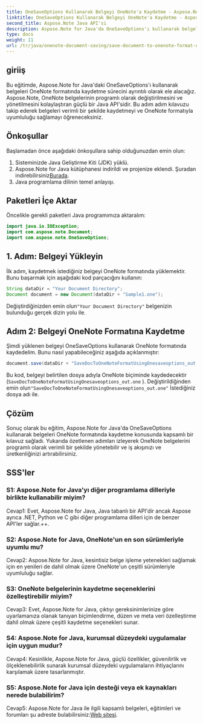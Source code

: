 ```yaml
---
title: OneSaveOptions Kullanarak Belgeyi OneNote'a Kaydetme - Aspose.Note
linktitle: OneSaveOptions Kullanarak Belgeyi OneNote'a Kaydetme - Aspose.Note
second_title: Aspose.Note Java API'si
description: Aspose.Note for Java'da OneSaveOptions'ı kullanarak belgeleri OneNote formatında nasıl kaydedeceğinizi öğrenin. Bu kapsamlı eğitimle iş akışınızı geliştirin.
type: docs
weight: 11
url: /tr/java/onenote-document-saving/save-document-to-onenote-format-using-onesaveoptions/
---
```

## giriiş

Bu eğitimde, Aspose.Note for Java'daki OneSaveOptions'ı kullanarak belgeleri OneNote formatında kaydetme sürecini ayrıntılı olarak ele alacağız. Aspose.Note, OneNote belgelerinin programlı olarak değiştirilmesini ve yönetilmesini kolaylaştıran güçlü bir Java API'sidir. Bu adım adım kılavuzu takip ederek belgeleri verimli bir şekilde kaydetmeyi ve OneNote formatıyla uyumluluğu sağlamayı öğreneceksiniz.

## Önkoşullar

Başlamadan önce aşağıdaki önkoşullara sahip olduğunuzdan emin olun:
1. Sisteminizde Java Geliştirme Kiti (JDK) yüklü.
2.  Aspose.Note for Java kütüphanesi indirildi ve projenize eklendi. Şuradan indirebilirsiniz[Burada](https://releases.aspose.com/note/java/).
3. Java programlama dilinin temel anlayışı.

## Paketleri İçe Aktar

Öncelikle gerekli paketleri Java programımıza aktaralım:

```java
import java.io.IOException;
import com.aspose.note.Document;
import com.aspose.note.OneSaveOptions;
```

## 1. Adım: Belgeyi Yükleyin

İlk adım, kaydetmek istediğiniz belgeyi OneNote formatında yüklemektir. Bunu başarmak için aşağıdaki kod parçacığını kullanın:

```java
String dataDir = "Your Document Directory";
Document document = new Document(dataDir + "Sample1.one");
```

 Değiştirdiğinizden emin olun`"Your Document Directory"` belgenizin bulunduğu gerçek dizin yolu ile.

## Adım 2: Belgeyi OneNote Formatına Kaydetme

Şimdi yüklenen belgeyi OneSaveOptions kullanarak OneNote formatında kaydedelim. Bunu nasıl yapabileceğiniz aşağıda açıklanmıştır:

```java
document.save(dataDir + "SaveDocToOneNoteFormatUsingOnesaveoptions_out.one", new OneSaveOptions());
```

Bu kod, belgeyi belirtilen dosya adıyla OneNote biçiminde kaydedecektir (`SaveDocToOneNoteFormatUsingOnesaveoptions_out.one` ). Değiştirildiğinden emin olun`"SaveDocToOneNoteFormatUsingOnesaveoptions_out.one"` İstediğiniz dosya adı ile.

## Çözüm

Sonuç olarak bu eğitim, Aspose.Note for Java'da OneSaveOptions kullanarak belgeleri OneNote formatında kaydetme konusunda kapsamlı bir kılavuz sağladı. Yukarıda özetlenen adımları izleyerek OneNote belgelerini programlı olarak verimli bir şekilde yönetebilir ve iş akışınızı ve üretkenliğinizi artırabilirsiniz.

## SSS'ler

### S1: Aspose.Note for Java'yı diğer programlama dilleriyle birlikte kullanabilir miyim?

Cevap1: Evet, Aspose.Note for Java, Java tabanlı bir API'dir ancak Aspose ayrıca .NET, Python ve C gibi diğer programlama dilleri için de benzer API'ler sağlar.++.

### S2: Aspose.Note for Java, OneNote'un en son sürümleriyle uyumlu mu?

Cevap2: Aspose.Note for Java, kesintisiz belge işleme yetenekleri sağlamak için en yenileri de dahil olmak üzere OneNote'un çeşitli sürümleriyle uyumluluğu sağlar.

### S3: OneNote belgelerinin kaydetme seçeneklerini özelleştirebilir miyim?

Cevap3: Evet, Aspose.Note for Java, çıktıyı gereksinimlerinize göre uyarlamanıza olanak tanıyan biçimlendirme, düzen ve meta veri özelleştirme dahil olmak üzere çeşitli kaydetme seçenekleri sunar.

### S4: Aspose.Note for Java, kurumsal düzeydeki uygulamalar için uygun mudur?

Cevap4: Kesinlikle, Aspose.Note for Java, güçlü özellikler, güvenilirlik ve ölçeklenebilirlik sunarak kurumsal düzeydeki uygulamaların ihtiyaçlarını karşılamak üzere tasarlanmıştır.

### S5: Aspose.Note for Java için desteği veya ek kaynakları nerede bulabilirim?

 Cevap5: Aspose.Note for Java ile ilgili kapsamlı belgeleri, eğitimleri ve forumları şu adreste bulabilirsiniz:[Web sitesi](https://forum.aspose.com/c/note/28).